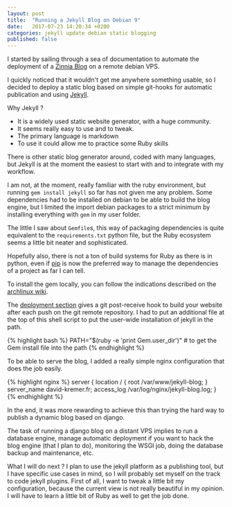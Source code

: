 ```yaml
---
layout: post
title:  "Running a Jekyll Blog on Debian 9"
date:   2017-07-23 14:20:34 +0200
categories: jekyll update debian static blogging
published: false
---
```


I started by sailing through a sea of documentation to automate the deployment
of a [Zinnia Blog][zinnia-django-blog] on a remote debian VPS.

I quickly noticed that it wouldn't get me anywhere something usable, so I decided to
deploy a static blog based on simple git-hooks for automatic publication and
using [Jekyll][jekyll-gh].

Why Jekyll ?
- It is a widely used static website generator, with a huge community.
- It seems really easy to use and to tweak.
- The primary language is markdown
- To use it could allow me to practice some Ruby skills

There is other static blog generator around, coded with many languages, but
Jekyll is at the moment the easiest to start with and to integrate with my workflow.

I am not, at the moment, really familiar with the ruby environment,
but running `gem install jekyll` so far has not given me any problem. Some dependencies
had to be installed on debian to be able to build the blog engine, but I limited the import
debian packages to a strict minimum by installing everything with `gem` in my user folder.

The little I saw about `Gemfile`s, this way of packaging dependencies is quite equivalent
to the `requirements.txt`
python file, but the Ruby ecosystem seems a little bit neater and sophisticated.

Hopefully also, there is not a ton of build systems for Ruby as there is in python,
even if [pip][pip] is now the preferred way to manage the
dependencies of a project as far I can tell.

To install the gem locally, you can follow the indications
described on the [archlinux wiki][wiki-gem-archlinux].

The [deployment section][jekyll-docs-deployment]
gives a git post-receive hook to build
your website after each push on the git remote repository. I had to
put an additional file at the top of this shell script to put the
user-wide installation of jekyll in the path.

{% highlight bash %}
PATH="$(ruby -e 'print Gem.user_dir')"  # to get the Gem install file into the path
{% endhighlight %}

To be able to serve the blog, I added a really simple nginx configuration
that does the job easily.

{% highlight nginx %}
  server {
    location / {
     root /var/www/jekyll-blog;
    }
    server_name david-kremer.fr;
    access_log /var/log/nginx/jekyll-blog.log;
}
{% endhighlight %}

In the end, it was more rewarding to achieve this than trying the hard way to publish
a dynamic blog based on django.

The task of running a django blog on a distant VPS implies to
run a database engine, manage automatic deployment if you want to hack the blog
engine (that I plan to do), monitoring the WSGI job, doing the database backup and maintenance, etc.

What I will do next ? I plan to use the jekyll platform as a publishing tool, but I have
specific use cases in mind, so I will probably set myself on the track to code
jekyll plugins. First of all, I want to tweak a little bit my configuration, because
the current view is not really beautiful in my opinion. I will have to learn a little bit of
Ruby as well to get the job done.

[jekyll-docs]: https://jekyllrb.com/docs/home
[jekyll-docs-deployment]: https://jekyllrb.com/docs/deployment-methods/
[jekyll-gh]:   https://github.com/jekyll/jekyll
[jekyll-talk]: https://talk.jekyllrb.com/
[zinnia-django-blog]: https://github.com/Fantomas42/django-blog-zinnia
[wiki-gem-archlinux]: https://wiki.archlinux.org/index.php/ruby
[pip]: https://pypi.python.org/pypi/pip
